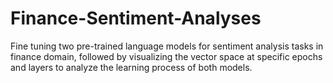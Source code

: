 # Finance-Sentiment-Analyses
Fine tuning two pre-trained language models for sentiment analysis tasks in finance domain, followed by visualizing the vector space at specific epochs and layers to analyze the learning process of both models.

